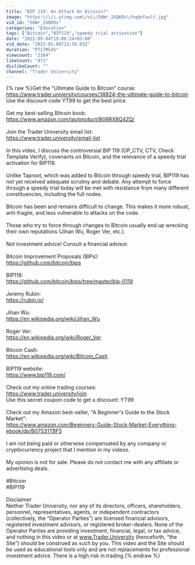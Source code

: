 ```yaml
---
title: "BIP 119: An Attack On Bitcoin?"
image: "https:\/\/i.ytimg.com\/vi\/58Wr_2XQKOs\/hqdefault.jpg"
vid_id: "58Wr_2XQKOs"
categories: "Education"
tags: ["Bitcoin","BIP119","speedy trial activation"]
date: "2022-05-04T19:06:24+03:00"
vid_date: "2022-05-04T13:56:03Z"
duration: "PT17M54S"
viewcount: "2164"
likeCount: "471"
dislikeCount: ""
channel: "Trader University"
---
```

{% raw %}Get the &quot;Ultimate Guide to Bitcoin&quot; course:<br /><a rel="nofollow" target="blank" href="https://www.trader.university/courses/38824-the-ultimate-guide-to-bitcoin">https://www.trader.university/courses/38824-the-ultimate-guide-to-bitcoin</a><br />Use the discount code YT99 to get the best price.<br /><br />Get my best-selling Bitcoin book:<br /><a rel="nofollow" target="blank" href="https://www.amazon.com/gp/product/B08RX8Q4ZQ/">https://www.amazon.com/gp/product/B08RX8Q4ZQ/</a><br /><br />Join the Trader University email list:<br /><a rel="nofollow" target="blank" href="https://www.trader.university/email-list">https://www.trader.university/email-list</a><br /><br />In this video, I discuss the controversial BIP 119 (OP_CTV, CTV, Check Template Verify), covenants on Bitcoin, and the relevance of a speedy trial activation for BIP119.<br /><br />Unlike Taproot, which was added to Bitcoin through speedy trial, BIP119 has not yet received adequate scrutiny and debate. Any attempt to force through a speedy trial today will be met with resistance from many different constituencies, including the full nodes.<br /><br />Bitcoin has been and remains difficult to change. This makes it more robust, anti-fragile, and less vulnerable to attacks on the code.<br /><br />Those who try to force through changes to Bitcoin usually end up wrecking their own reputations (Jihan Wu, Roger Ver, etc.).<br /><br />Not investment advice! Consult a financial advisor.<br /><br />Bitcoin Improvement Proposals (BIPs):<br /><a rel="nofollow" target="blank" href="https://github.com/bitcoin/bips">https://github.com/bitcoin/bips</a><br /><br />BIP119:<br /><a rel="nofollow" target="blank" href="https://github.com/bitcoin/bips/tree/master/bip-0119">https://github.com/bitcoin/bips/tree/master/bip-0119</a><br /><br />Jeremy Rubin:<br /><a rel="nofollow" target="blank" href="https://rubin.io/">https://rubin.io/</a><br /><br />Jihan Wu:<br /><a rel="nofollow" target="blank" href="https://en.wikipedia.org/wiki/Jihan_Wu">https://en.wikipedia.org/wiki/Jihan_Wu</a><br /><br />Roger Ver:<br /><a rel="nofollow" target="blank" href="https://en.wikipedia.org/wiki/Roger_Ver">https://en.wikipedia.org/wiki/Roger_Ver</a><br /><br />Bitcoin Cash:<br /><a rel="nofollow" target="blank" href="https://en.wikipedia.org/wiki/Bitcoin_Cash">https://en.wikipedia.org/wiki/Bitcoin_Cash</a><br /><br />BIP119 website:<br /><a rel="nofollow" target="blank" href="https://www.bip119.com/">https://www.bip119.com/</a><br /><br />Check out my online trading courses:<br /><a rel="nofollow" target="blank" href="https://www.trader.university/join">https://www.trader.university/join</a><br />Use this secret coupon code to get a discount: YT99<br /><br />Check out my Amazon best-seller, &quot;A Beginner's Guide to the Stock Market&quot;:<br /><a rel="nofollow" target="blank" href="https://www.amazon.com/Beginners-Guide-Stock-Market-Everything-ebook/dp/B07S31TBF5">https://www.amazon.com/Beginners-Guide-Stock-Market-Everything-ebook/dp/B07S31TBF5</a><br /><br />I am not being paid or otherwise compensated by any company or cryptocurrency project that I mention in my videos.<br /> <br />My opinion is not for sale. Please do not contact me with any affiliate or advertising deals.<br /><br />#Bitcoin<br />#BIP119<br /><br />Disclaimer<br />Neither Trader University, nor any of its directors, officers, shareholders, personnel, representatives, agents, or independent contractors (collectively, the “Operator Parties”) are licensed financial advisors, registered investment advisors, or registered broker-dealers. None of the Operator Parties are providing investment, financial, legal, or tax advice, and nothing in this video or at www.Trader.University (henceforth, “the Site”) should be construed as such by you. This video and the Site should be used as educational tools only and are not replacements for professional investment advice. There is a high risk in trading.{% endraw %}
